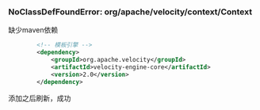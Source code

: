 ### NoClassDefFoundError: org/apache/velocity/context/Context

缺少maven依赖

```xml
		<!-- 模板引擎 -->
		<dependency>
			<groupId>org.apache.velocity</groupId>
			<artifactId>velocity-engine-core</artifactId>
			<version>2.0</version>
		</dependency>
```

添加之后刷新，成功